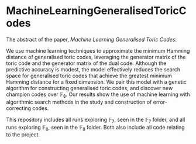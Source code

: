 # MachineLearningGeneralisedToricCodes
The abstract of the paper, _Machine Learning Generalised Toric Codes_:

We use machine learning techniques to approximate the minimum Hamming distance of generalised toric codes, leveraging the generator matrix of the toric code and the generator matrix of the dual code. Although the predictive accuracy is modest, the model effectively reduces the search space for generalised toric codes that achieve the greatest minimum Hamming distance for a fixed dimension. We pair this model with a genetic algorithm for constructing generalised toric codes, and discover new champion codes over $\mathbb{F}_8$. Our results show the use of machine learning with algorithmic search methods in the study and construction of error-correcting codes.

This repository includes all runs exploring $\mathbb{F}_7$, seen in the $\mathbb{F}_7$ folder, and all runs exploring $\mathbb{F}_8$, seen in the $\mathbb{F}_8$ folder. Both also include all code relating to the project.
